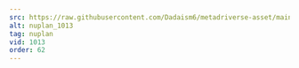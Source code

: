 ```yaml
---
src: https://raw.githubusercontent.com/Dadaism6/metadriverse-asset/main/script-nuplan-output-newcompressed/nuplan_1013.mp4
alt: nuplan_1013
tag: nuplan
vid: 1013
order: 62
---
```

